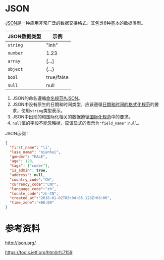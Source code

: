 # JSON
[JSON]是一种应用非常广泛的数据交换格式。其包含6种基本的数据类型。

| JSON数据类型 |  示例 |
|------------ |-------|
| `string`    | "lnh" |
| `number`    | 1.23  |
| `array`     | [...]    |
| `object`    | {...}    |
| `bool`      | true/false |
| `null`      | null |

1. JSON的命名遵循[命名规范#JSON][JSON命名规范]。
1. JSON中没有原生的日期和时间类型，应该遵循[日期和时间的格式化规范][Date Time]的要求，使用`string`类型表示。
1. JSON中出现的和国际化相关的数据遵循[国际化规范][i18n]中的要求。
1. `null`值的字段不能忽略掉，应该显式的表示为`"field_name":null`。

JSON示例：
```json
{
  "first_name": "li",
  "lase_name": "nianhui",
  "gender": "MALE",
  "age": 123,
  "tags": ["coder"],
  "is_admin": true,
  "address": null,
  "country_code":"CN",
  "currency_code":"CNY",
  "language_code":"zh",
  "locale_code":"zh-CN",
  "created_at":"2018-01-02T03:04:05.128Z+08:00",
  "time_zone":"+08:00"
}
```

# 参考资料
http://json.org/

https://tools.ietf.org/html/rfc7159

[JSON]:http://json.org/
[JSON命名规范]:name-case.md#json
[Date Time]:date-time.md
[i18n]:i18n.md
